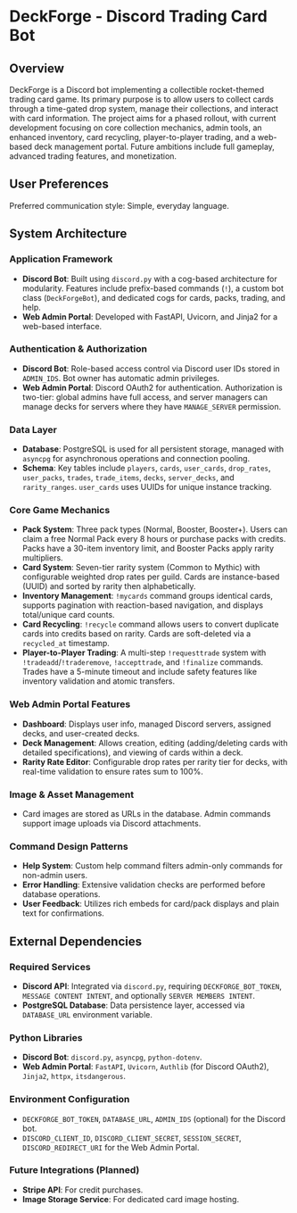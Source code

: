 # DeckForge - Discord Trading Card Bot

## Overview
DeckForge is a Discord bot implementing a collectible rocket-themed trading card game. Its primary purpose is to allow users to collect cards through a time-gated drop system, manage their collections, and interact with card information. The project aims for a phased rollout, with current development focusing on core collection mechanics, admin tools, an enhanced inventory, card recycling, player-to-player trading, and a web-based deck management portal. Future ambitions include full gameplay, advanced trading features, and monetization.

## User Preferences
Preferred communication style: Simple, everyday language.

## System Architecture

### Application Framework
- **Discord Bot**: Built using `discord.py` with a cog-based architecture for modularity. Features include prefix-based commands (`!`), a custom bot class (`DeckForgeBot`), and dedicated cogs for cards, packs, trading, and help.
- **Web Admin Portal**: Developed with FastAPI, Uvicorn, and Jinja2 for a web-based interface.

### Authentication & Authorization
- **Discord Bot**: Role-based access control via Discord user IDs stored in `ADMIN_IDS`. Bot owner has automatic admin privileges.
- **Web Admin Portal**: Discord OAuth2 for authentication. Authorization is two-tier: global admins have full access, and server managers can manage decks for servers where they have `MANAGE_SERVER` permission.

### Data Layer
- **Database**: PostgreSQL is used for all persistent storage, managed with `asyncpg` for asynchronous operations and connection pooling.
- **Schema**: Key tables include `players`, `cards`, `user_cards`, `drop_rates`, `user_packs`, `trades`, `trade_items`, `decks`, `server_decks`, and `rarity_ranges`. `user_cards` uses UUIDs for unique instance tracking.

### Core Game Mechanics
- **Pack System**: Three pack types (Normal, Booster, Booster+). Users can claim a free Normal Pack every 8 hours or purchase packs with credits. Packs have a 30-item inventory limit, and Booster Packs apply rarity multipliers.
- **Card System**: Seven-tier rarity system (Common to Mythic) with configurable weighted drop rates per guild. Cards are instance-based (UUID) and sorted by rarity then alphabetically.
- **Inventory Management**: `!mycards` command groups identical cards, supports pagination with reaction-based navigation, and displays total/unique card counts.
- **Card Recycling**: `!recycle` command allows users to convert duplicate cards into credits based on rarity. Cards are soft-deleted via a `recycled_at` timestamp.
- **Player-to-Player Trading**: A multi-step `!requesttrade` system with `!tradeadd`/`!traderemove`, `!accepttrade`, and `!finalize` commands. Trades have a 5-minute timeout and include safety features like inventory validation and atomic transfers.

### Web Admin Portal Features
- **Dashboard**: Displays user info, managed Discord servers, assigned decks, and user-created decks.
- **Deck Management**: Allows creation, editing (adding/deleting cards with detailed specifications), and viewing of cards within a deck.
- **Rarity Rate Editor**: Configurable drop rates per rarity tier for decks, with real-time validation to ensure rates sum to 100%.

### Image & Asset Management
- Card images are stored as URLs in the database. Admin commands support image uploads via Discord attachments.

### Command Design Patterns
- **Help System**: Custom help command filters admin-only commands for non-admin users.
- **Error Handling**: Extensive validation checks are performed before database operations.
- **User Feedback**: Utilizes rich embeds for card/pack displays and plain text for confirmations.

## External Dependencies

### Required Services
- **Discord API**: Integrated via `discord.py`, requiring `DECKFORGE_BOT_TOKEN`, `MESSAGE CONTENT INTENT`, and optionally `SERVER MEMBERS INTENT`.
- **PostgreSQL Database**: Data persistence layer, accessed via `DATABASE_URL` environment variable.

### Python Libraries
- **Discord Bot**: `discord.py`, `asyncpg`, `python-dotenv`.
- **Web Admin Portal**: `FastAPI`, `Uvicorn`, `Authlib` (for Discord OAuth2), `Jinja2`, `httpx`, `itsdangerous`.

### Environment Configuration
- `DECKFORGE_BOT_TOKEN`, `DATABASE_URL`, `ADMIN_IDS` (optional) for the Discord bot.
- `DISCORD_CLIENT_ID`, `DISCORD_CLIENT_SECRET`, `SESSION_SECRET`, `DISCORD_REDIRECT_URI` for the Web Admin Portal.

### Future Integrations (Planned)
- **Stripe API**: For credit purchases.
- **Image Storage Service**: For dedicated card image hosting.
